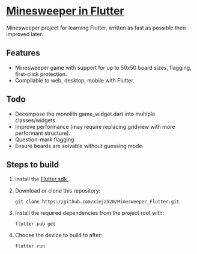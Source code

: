 # [Minesweeper in Flutter](https://xiej2520.github.io/Minesweeper_Flutter/#/)

Minesweeper project for learning Flutter, written as fast as possible then improved later.

## Features

* Minesweeper game with support for up to 50x50 board sizes, flagging, first-click protection.
* Compilable to web, desktop, mobile with Flutter.

## Todo 

* Decompose the monolith game_widget.dart into multiple classes/widgets.
* Improve performance (may require replacing gridview with more performant structure).
* Question-mark flagging
* Ensure boards are solvable without guessing mode.

## Steps to build

1. Install the [Flutter sdk ](https://docs.flutter.dev/get-started/install).
2. Download or clone this repository:

    `git clone https://github.com/xiej2520/Minesweeper_Flutter.git`

3. Install the required dependencies from the project root with:

    `flutter pub get`

4. Choose the device to build to after:

    `flutter run`
